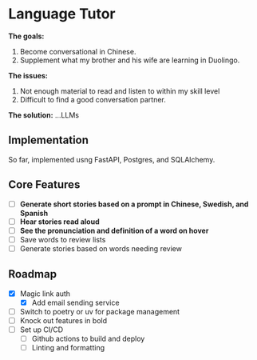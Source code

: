 # Language Tutor

**The goals:**

1. Become conversational in Chinese.
2. Supplement what my brother and his wife are learning in Duolingo.

**The issues:**

1. Not enough material to read and listen to within my skill level
2. Difficult to find a good conversation partner.

**The solution:** ...LLMs

## Implementation

So far, implemented usng FastAPI, Postgres, and SQLAlchemy.

## Core Features

- [ ] **Generate short stories based on a prompt in Chinese, Swedish, and Spanish**
- [ ] **Hear stories read aloud**
- [ ] **See the pronunciation and definition of a word on hover**
- [ ] Save words to review lists
- [ ] Generate stories based on words needing review

## Roadmap

- [x] Magic link auth
  - [x] Add email sending service
- [ ] Switch to poetry or uv for package management
- [ ] Knock out features in bold
- [ ] Set up CI/CD
  - [ ] Github actions to build and deploy
  - [ ] Linting and formatting
